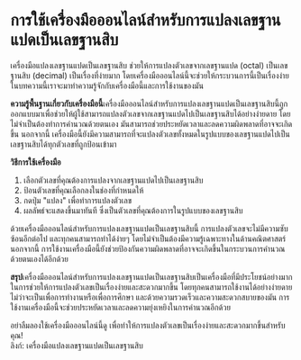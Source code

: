 การใช้เครื่องมือออนไลน์สำหรับการแปลงเลขฐานแปดเป็นเลขฐานสิบ
==========================================================

เครื่องมือแปลงเลขฐานแปดเป็นเลขฐานสิบ ช่วยให้การแปลงตัวเลขจากเลขฐานแปด (octal) เป็นเลขฐานสิบ (decimal) เป็นเรื่องที่ง่ายมาก โดยเครื่องมือออนไลน์นี้จะช่วยให้กระบวนการนี้เป็นเรื่องง่าย ในบทความนี้เราจะมาทำความรู้จักกับเครื่องมือนี้และการใช้งานของมัน

**ความรู้พื้นฐานเกี่ยวกับเครื่องมือนี้**เครื่องมือออนไลน์สำหรับการแปลงเลขฐานแปดเป็นเลขฐานสิบนี้ถูกออกแบบมาเพื่อช่วยให้ผู้ใช้สามารถแปลงตัวเลขจากเลขฐานแปดไปเป็นเลขฐานสิบได้อย่างง่ายดาย โดยไม่จำเป็นต้องทำการคำนวณด้วยตนเอง มันสามารถช่วยประหยัดเวลาและลดความผิดพลาดที่อาจจะเกิดขึ้น นอกจากนี้ เครื่องมือนี้ยังมีความสามารถที่จะแปลงตัวเลขทั้งหมดในรูปแบบของเลขฐานแปดไปเป็นเลขฐานสิบได้ทุกตัวเลขที่ถูกป้อนเข้ามา

**วิธีการใช้เครื่องมือ**

1. เลือกตัวเลขที่คุณต้องการแปลงจากเลขฐานแปดไปเป็นเลขฐานสิบ
2. ป้อนตัวเลขที่คุณเลือกลงในช่องที่กำหนดให้
3. กดปุ่ม "แปลง" เพื่อทำการแปลงตัวเลข
4. ผลลัพธ์จะแสดงขึ้นมาทันที ซึ่งเป็นตัวเลขที่คุณต้องการในรูปแบบของเลขฐานสิบ

ด้วยเครื่องมือออนไลน์สำหรับการแปลงเลขฐานแปดเป็นเลขฐานสิบนี้ การแปลงตัวเลขจะไม่มีความซับซ้อนอีกต่อไป และทุกคนสามารถทำได้ง่ายๆ โดยไม่จำเป็นต้องมีความรู้เฉพาะทางในด้านคณิตศาสตร์ นอกจากนี้ การใช้งานเครื่องมือนี้ยังช่วยป้องกันความผิดพลาดที่อาจจะเกิดขึ้นในกระบวนการคำนวณด้วยตนเองได้อีกด้วย

**สรุป**เครื่องมือออนไลน์สำหรับการแปลงเลขฐานแปดเป็นเลขฐานสิบเป็นเครื่องมือที่มีประโยชน์อย่างมากในการช่วยให้การแปลงตัวเลขเป็นเรื่องง่ายและสะดวกมากขึ้น โดยทุกคนสามารถใช้งานได้อย่างง่ายดาย ไม่ว่าจะเป็นเพื่อการทำงานหรือเพื่อการศึกษา และด้วยความรวดเร็วและความสะดวกสบายของมัน การใช้งานเครื่องมือนี้จะช่วยประหยัดเวลาและลดความยุ่งเหยิงในการคำนวณอีกด้วย

อย่าลืมลองใช้เครื่องมือออนไลน์นี้ดู เพื่อทำให้การแปลงตัวเลขเป็นเรื่องง่ายและสะดวกมากขึ้นสำหรับคุณ!   
ลิงก์: เครื่องมือแปลงเลขฐานแปดเป็นเลขฐานสิบ